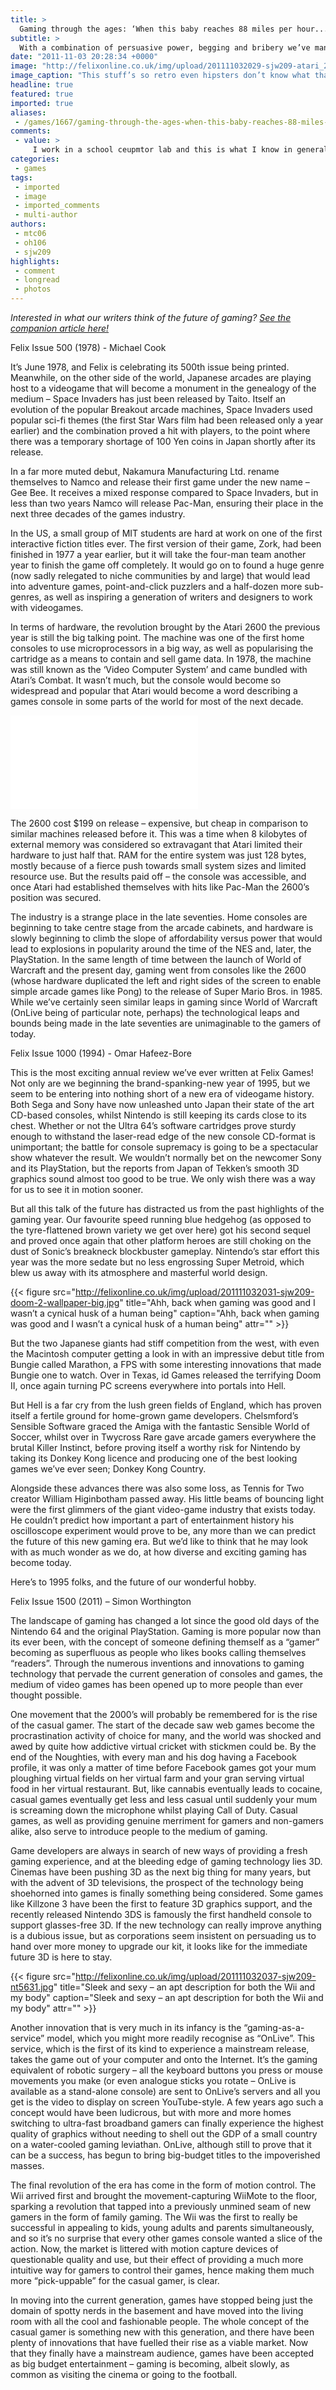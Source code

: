 ```yaml
---
title: >
  Gaming through the ages: ‘When this baby reaches 88 miles per hour...’
subtitle: >
  With a combination of persuasive power, begging and bribery we’ve managed to get together three of Gaming section’s biggest writers to talk about videogaming through the ages, as well as what they think the future holds in store when Felix 2000 rolls around...
date: "2011-11-03 20:28:34 +0000"
image: "http://felixonline.co.uk/img/upload/201111032029-sjw209-atari_2600.jpg"
image_caption: "This stuff’s so retro even hipsters don’t know what that console is"
headline: true
featured: true
imported: true
aliases:
 - /games/1667/gaming-through-the-ages-when-this-baby-reaches-88-miles-per-hour
comments:
 - value: >
     I work in a school ceupmtor lab and this is what I know in general Macs seem to be the better bet if you're into things like graphics, movies, music. I'm not a gamer but I think just a regular ceupmtor if that is what you will mainly use it for. I am fine today, thanks for asking.,I work in a school ceupmtor lab and this is what I know in general Macs seem to be the better bet if you're into things like graphics, movies, music. I'm not a gamer but I think just a regular ceupmtor if that is what you will mainly use it for. I am fine today, thanks for asking.,I work in a school ceupmtor lab and this is what I know in general Macs seem to be the better bet if you're into things like graphics, movies, music. I'm not a gamer but I think just a regular ceupmtor if that is what you will mainly use it for. I am fine today, thanks for asking.,If you use the<a href="http://edrihhpzxv.com"> aopaicltipns</a> that a Mac comes with, then get a Mac. The cost of<a href="http://edrihhpzxv.com"> aopaicltipns</a> alone ca
categories:
 - games
tags:
 - imported
 - image
 - imported_comments
 - multi-author
authors:
 - mtc06
 - oh106
 - sjw209
highlights:
 - comment
 - longread
 - photos
---
```


_Interested in what our writers think of the future of gaming? [See the companion article here!](http://felixonline.co.uk/games/1678/the-future-of-gaming/)_

Felix Issue 500 (1978) - Michael Cook

It’s June 1978, and Felix is celebrating its 500th issue being printed. Meanwhile, on the other side of the world, Japanese arcades are playing host to a videogame that will become a monument in the genealogy of the medium – Space Invaders has just been released by Taito. Itself an evolution of the popular Breakout arcade machines, Space Invaders used popular sci-fi themes (the first Star Wars film had been released only a year earlier) and the combination proved a hit with players, to the point where there was a temporary shortage of 100 Yen coins in Japan shortly after its release.

In a far more muted debut, Nakamura Manufacturing Ltd. rename themselves to Namco and release their first game under the new name – Gee Bee. It receives a mixed response compared to Space Invaders, but in less than two years Namco will release Pac-Man, ensuring their place in the next three decades of the games industry.

In the US, a small group of MIT students are hard at work on one of the first interactive fiction titles ever. The first version of their game, Zork, had been finished in 1977 a year earlier, but it will take the four-man team another year to finish the game off completely. It would go on to found a huge genre (now sadly relegated to niche communities by and large) that would lead into adventure games, point-and-click puzzlers and a half-dozen more sub-genres, as well as inspiring a generation of writers and designers to work with videogames.

In terms of hardware, the revolution brought by the Atari 2600 the previous year is still the big talking point. The machine was one of the first home consoles to use microprocessors in a big way, as well as popularising the cartridge as a means to contain and sell game data. In 1978, the machine was still known as the ‘Video Computer System’ and came bundled with Atari’s Combat. It wasn’t much, but the console would become so widespread and popular that Atari would become a word describing a games console in some parts of the world for most of the next decade.

![warner-aims-for-space-invaders-movie.jpg](/inc/timthumb.php?src=/img/upload/201111032034-sjw209-warner-aims-for-space-invaders-movie.jpg&w=460px&zc=1&a=t)

The 2600 cost $199 on release – expensive, but cheap in comparison to similar machines released before it. This was a time when 8 kilobytes of external memory was considered so extravagant that Atari limited their hardware to just half that. RAM for the entire system was just 128 bytes, mostly because of a fierce push towards small system sizes and limited resource use. But the results paid off – the console was accessible, and once Atari had established themselves with hits like Pac-Man the 2600’s position was secured.

The industry is a strange place in the late seventies. Home consoles are beginning to take centre stage from the arcade cabinets, and hardware is slowly beginning to climb the slope of affordability versus power that would lead to explosions in popularity around the time of the NES and, later, the PlayStation. In the same length of time between the launch of World of Warcraft and the present day, gaming went from consoles like the 2600 (whose hardware duplicated the left and right sides of the screen to enable simple arcade games like Pong) to the release of Super Mario Bros. in 1985. While we’ve certainly seen similar leaps in gaming since World of Warcraft (OnLive being of particular note, perhaps) the technological leaps and bounds being made in the late seventies are unimaginable to the gamers of today.

Felix Issue 1000 (1994) - Omar Hafeez-Bore

This is the most exciting annual review we’ve ever written at Felix Games! Not only are we beginning the brand-spanking-new year of 1995, but we seem to be entering into nothing short of a new era of videogame history. Both Sega and Sony have now unleashed unto Japan their state of the art CD-based consoles, whilst Nintendo is still keeping its cards close to its chest. Whether or not the Ultra 64’s software cartridges prove sturdy enough to withstand the laser-read edge of the new console CD-format is unimportant; the battle for console supremacy is going to be a spectacular show whatever the result. We wouldn’t normally bet on the newcomer Sony and its PlayStation, but the reports from Japan of Tekken’s smooth 3D graphics sound almost too good to be true. We only wish there was a way for us to see it in motion sooner.

But all this talk of the future has distracted us from the past highlights of the gaming year. Our favourite speed running blue hedgehog (as opposed to the tyre-flattened brown variety we get over here) got his second sequel and proved once again that other platform heroes are still choking on the dust of Sonic’s breakneck blockbuster gameplay. Nintendo’s star effort this year was the more sedate but no less engrossing Super Metroid, which blew us away with its atmosphere and masterful world design.

{{< figure src="http://felixonline.co.uk/img/upload/201111032031-sjw209-doom-2-wallpaper-big.jpg" title="Ahh, back when gaming was good and I wasn’t a cynical husk of a human being" caption="Ahh, back when gaming was good and I wasn’t a cynical husk of a human being" attr="" >}}

But the two Japanese giants had stiff competition from the west, with even the Macintosh computer getting a look in with an impressive debut title from Bungie called Marathon, a FPS with some interesting innovations that made Bungie one to watch. Over in Texas, id Games released the terrifying Doom II, once again turning PC screens everywhere into portals into Hell.

But Hell is a far cry from the lush green fields of England, which has proven itself a fertile ground for home-grown game developers. Chelsmford’s Sensible Software graced the Amiga with the fantastic Sensible World of Soccer, whilst over in Twycross Rare gave arcade gamers everywhere the brutal Killer Instinct, before proving itself a worthy risk for Nintendo by taking its Donkey Kong licence and producing one of the best looking games we’ve ever seen; Donkey Kong Country.

Alongside these advances there was also some loss, as Tennis for Two creator William Higinbotham passed away. His little beams of bouncing light were the first glimmers of the giant video-game industry that exists today. He couldn’t predict how important a part of entertainment history his oscilloscope experiment would prove to be, any more than we can predict the future of this new gaming era. But we’d like to think that he may look with as much wonder as we do, at how diverse and exciting gaming has become today.

Here’s to 1995 folks, and the future of our wonderful hobby.

Felix Issue 1500 (2011) – Simon Worthington

The landscape of gaming has changed a lot since the good old days of the Nintendo 64 and the original PlayStation. Gaming is more popular now than its ever been, with the concept of someone defining themself as a “gamer” becoming as superfluous as people who likes books calling themselves “readers”. Through the numerous inventions and innovations to gaming technology that pervade the current generation of consoles and games, the medium of video games has been opened up to more people than ever thought possible.

One movement that the 2000’s will probably be remembered for is the rise of the casual gamer. The start of the decade saw web games become the procrastination activity of choice for many, and the world was shocked and awed by quite how addictive virtual cricket with stickmen could be. By the end of the Noughties, with every man and his dog having a Facebook profile, it was only a matter of time before Facebook games got your mum ploughing virtual fields on her virtual farm and your gran serving virtual food in her virtual restaurant. But, like cannabis eventually leads to cocaine, casual games eventually get less and less casual until suddenly your mum is screaming down the microphone whilst playing Call of Duty. Casual games, as well as providing genuine merriment for gamers and non-gamers alike, also serve to introduce people to the medium of gaming.

Game developers are always in search of new ways of providing a fresh gaming experience, and at the bleeding edge of gaming technology lies 3D. Cinemas have been pushing 3D as the next big thing for many years, but with the advent of 3D televisions, the prospect of the technology being shoehorned into games is finally something being considered. Some games like Killzone 3 have been the first to feature 3D graphics support, and the recently released Nintendo 3DS is famously the first handheld console to support glasses-free 3D. If the new technology can really improve anything is a dubious issue, but as corporations seem insistent on persuading us to hand over more money to upgrade our kit, it looks like for the immediate future 3D is here to stay.

{{< figure src="http://felixonline.co.uk/img/upload/201111032037-sjw209-nt5631.jpg" title="Sleek and sexy – an apt description for both the Wii and my body" caption="Sleek and sexy – an apt description for both the Wii and my body" attr="" >}}

Another innovation that is very much in its infancy is the “gaming-as-a-service” model, which you might more readily recognise as “OnLive”. This service, which is the first of its kind to experience a mainstream release, takes the game out of your computer and onto the Internet. It’s the gaming equivalent of robotic surgery – all the keyboard buttons you press or mouse movements you make (or even analogue sticks you rotate – OnLive is available as a stand-alone console) are sent to OnLive’s servers and all you get is the video to display on screen YouTube-style. A few years ago such a concept would have been ludicrous, but with more and more homes switching to ultra-fast broadband gamers can finally experience the highest quality of graphics without needing to shell out the GDP of a small country on a water-cooled gaming leviathan. OnLive, although still to prove that it can be a success, has begun to bring big-budget titles to the impoverished masses.

The final revolution of the era has come in the form of motion control. The Wii arrived first and brought the movement-capturing WiiMote to the floor, sparking a revolution that tapped into a previously unmined seam of new gamers in the form of family gaming. The Wii was the first to really be successful in appealing to kids, young adults and parents simultaneously, and so it’s no surprise that every other games console wanted a slice of the action. Now, the market is littered with motion capture devices of questionable quality and use, but their effect of providing a much more intuitive way for gamers to control their games, hence making them much more “pick-uppable” for the casual gamer, is clear.

In moving into the current generation, games have stopped being just the domain of spotty nerds in the basement and have moved into the living room with all the cool and fashionable people. The whole concept of the casual gamer is something new with this generation, and there have been plenty of innovations that have fuelled their rise as a viable market. Now that they finally have a mainstream audience, games have been accepted as big budget entertainment – gaming is becoming, albeit slowly, as common as visiting the cinema or going to the football.

